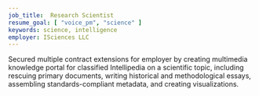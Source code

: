 ```yaml
---
job_title:  Research Scientist
resume_goal: [ "voice_pm", "science" ]
keywords: science, intelligence
employer: ISciences LLC
---
```

Secured multiple contract extensions for employer by creating multimedia knowledge portal for classified Intellipedia on a scientific topic, including rescuing primary documents, writing historical and methodological essays, assembling  standards-compliant metadata, and creating visualizations.